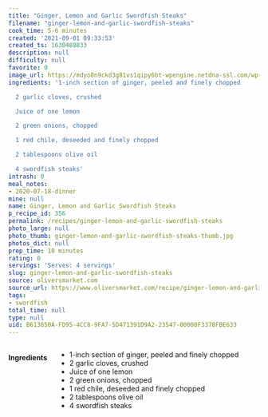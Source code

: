 ```yaml
---
title: "Ginger, Lemon and Garlic Swordfish Steaks"
filename: "ginger-lemon-and-garlic-swordfish-steaks"
cook_time: 5-6 minutes
created: '2021-09-01 09:33:53'
created_ts: 1630488833
description: null
difficulty: null
favorite: 0
image_url: https://mdyo8n9ckd3g81vs1qipy6bt-wpengine.netdna-ssl.com/wp-content/uploads/2018/07/grilled-swordfish-basil-butter-900x600.jpg
ingredients: '1-inch section of ginger, peeled and finely chopped

  2 garlic cloves, crushed

  Juice of one lemon

  2 green onions, chopped

  1 red chile, deseeded and finely chopped

  2 tablespoons olive oil

  4 swordfish steaks'
intrash: 0
meal_notes:
- 2020-07-18-dinner
mine: null
name: Ginger, Lemon and Garlic Swordfish Steaks
p_recipe_id: 356
permalink: /recipes/ginger-lemon-and-garlic-swordfish-steaks
photo_large: null
photo_thumb: ginger-lemon-and-garlic-swordfish-steaks-thumb.jpg
photos_dict: null
prep_time: 10 minutes
rating: 0
servings: 'Serves: 4 servings'
slug: ginger-lemon-and-garlic-swordfish-steaks
source: oliversmarket.com
source_url: https://www.oliversmarket.com/recipe/ginger-lemon-and-garlic-swordfish-steaks/
tags:
- swordfish
total_time: null
type: null
uid: B613650A-FD95-4CC8-9FA7-5D471391D9A2-23547-00000F3378FBE633
---
```

<div class="columns large-7 small-12" id="writeup">	</div><!-- #writeup -->
</div><!-- #row-one -->
<div class="row" id="row-two">	<div class="columns large-4 small-12" id="ingredients"><h4>Ingredients</h4><div class="box box-ingredients content"><ul>
<li>1-inch section of ginger, peeled and finely chopped</li>
<li>2 garlic cloves, crushed</li>
<li>Juice of one lemon</li>
<li>2 green onions, chopped</li>
<li>1 red chile, deseeded and finely chopped</li>
<li>2 tablespoons olive oil</li>
<li>4 swordfish steaks</li>
</ul>
</div>	</div>	<div class="columns large-6 small-12" id="directions">	</div>